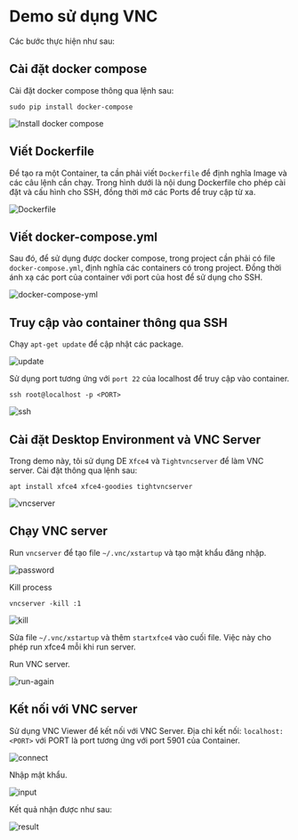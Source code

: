 # Demo sử dụng VNC
Các bước thực hiện như sau:

## Cài đặt docker compose
Cài đặt docker compose thông qua lệnh sau:

`sudo pip install docker-compose`

![Install docker compose](figures\install_docker_compose.png)

## Viết Dockerfile

Để tạo ra một Container, ta cần phải viết `Dockerfile` để định nghĩa Image và các câu lệnh cần chạy. Trong hình dưới là nội dung Dockerfile cho phép cài đặt và cấu hình cho SSH, đồng thời mở các Ports để truy cập từ xa.

![Dockerfile](figures\dockerfile.png)

## Viết docker-compose.yml

Sau đó, để sử dụng được docker compose, trong project cần phải có file `docker-compose.yml`, định nghĩa các containers có trong project. Đồng thời ánh xạ các port của container với port của host để sử dụng cho SSH.

![docker-compose-yml](figures\docker-compose.png)

## Truy cập vào container thông qua SSH

Chạy `apt-get update` để cập nhật các package. 

![update](figures\apt-get-update.png)

Sử dụng port tương ứng với `port 22` của localhost để truy cập vào container.

`ssh root@localhost -p <PORT>`

[^1]: Thay PORT bằNg port tương ứng với port 22 của localhost.

![ssh](figures\log-in-via-ssh.png)

## Cài đặt Desktop Environment và VNC Server

Trong demo này, tôi sử dụng DE `Xfce4` và `Tightvncserver` để làm VNC server. Cài đặt thông qua lệnh sau:

`apt install xfce4 xfce4-goodies tightvncserver`

![vncserver](figures\install-xfce4.png)

## Chạy VNC server

Run `vncserver` để tạo file `~/.vnc/xstartup` và tạo mật khẩu đăng nhập.

![password](figures\set-password.png)

Kill process

`vncserver -kill :1`

![kill](figures\kill_process.png)

Sửa file `~/.vnc/xstartup` và thêm  `startxfce4` vào cuối file. Việc này cho phép run xfce4 mỗi khi run server.

Run VNC server.

![run-again](figures\run_vnc_again.png)

## Kết nối với VNC server
Sử dụng VNC Viewer để kết nối với VNC Server. Địa chỉ kết nối: `localhost:<PORT>` với PORT là port tương ứng với port 5901 của Container.

![connect](figures\connect.png)

Nhập mật khẩu.

![input](figures\input-password.png)

Kết quả nhận được như sau:

![result](figures\result.png)